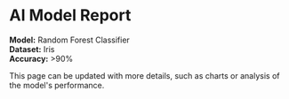 # AI Model Report

**Model:** Random Forest Classifier  
**Dataset:** Iris  
**Accuracy:** >90%

This page can be updated with more details, such as charts or analysis of the model's performance.
